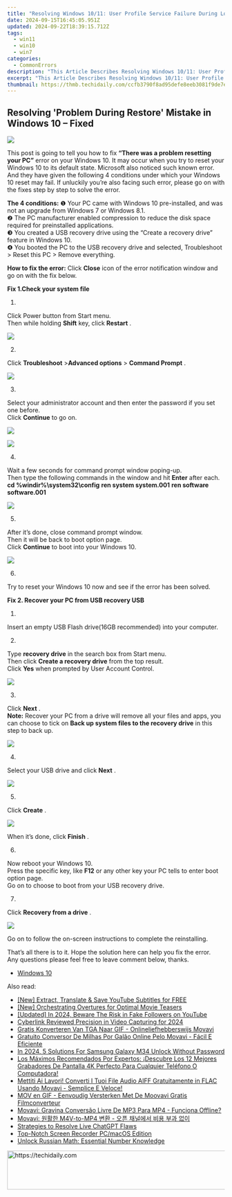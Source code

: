 ```yaml
---
title: "Resolving Windows 10/11: User Profile Service Failure During Login"
date: 2024-09-15T16:45:05.951Z
updated: 2024-09-22T18:39:15.712Z
tags:
  - win11
  - win10
  - win7
categories:
  - CommonErrors
description: "This Article Describes Resolving Windows 10/11: User Profile Service Failure During Login"
excerpt: "This Article Describes Resolving Windows 10/11: User Profile Service Failure During Login"
thumbnail: https://thmb.techidaily.com/ccfb3790f8ad95defe8eeb3081f9de7ed56611e53637f14f1068ca279d4f09ec.jpg
---
```


## Resolving 'Problem During Restore' Mistake in Windows 10 – Fixed

![](https://images.drivereasy.com/wp-content/uploads/2017/05/1-18.jpg)

 This post is going to tell you how to fix **“There was a problem resetting your PC”**  error on your Windows 10\. It may occur when you try to reset your Windows 10 to its default state. Microsoft also noticed such known error. And they have given the following 4 conditions under which your Windows 10 reset may fail. If unluckily you’re also facing such error, please go on with the fixes step by step to solve the error.

**The 4 conditions:**
 ❶ Your PC came with Windows 10 pre-installed, and was not an upgrade from Windows 7 or Windows 8.1.  
 ❷ The PC manufacturer enabled compression to reduce the disk space required for preinstalled applications.  
 ❸ You created a USB recovery drive using the “Create a recovery drive” feature in Windows 10.  
 ❹ You booted the PC to the USB recovery drive and selected, Troubleshoot > Reset this PC > Remove everything.

 **How to fix the error:**
 Click **Close**  icon of the error notification window and go on with the fix below.

**Fix 1.Check your system file**

 1)  

 Click Power button from Start menu.  
 Then while holding **Shift**  key, click **Restart** .

![](https://images.drivereasy.com/wp-content/uploads/2017/05/2-17.jpg)

 2)  

 Click **Troubleshoot**  \>**Advanced options**  \> **Command Prompt** .

![](https://images.drivereasy.com/wp-content/uploads/2017/05/3-18.jpg)

 3)  

 Select your administrator account and then enter the password if you set one before.  
 Click **Continue**  to go on.

![](https://images.drivereasy.com/wp-content/uploads/2017/05/4-20.jpg)

![](https://images.drivereasy.com/wp-content/uploads/2017/05/5-14.jpg)

 4)  

 Wait a few seconds for command prompt window poping-up.  
 Then type the following commands in the window and hit **Enter**  after each.  
 **cd %windir%\\system32\\config**
 **ren system system.001**
**ren software software.001**

![](https://images.drivereasy.com/wp-content/uploads/2017/05/6-15.jpg)

 5)  

 After it’s done, close command prompt window.  
 Then it will be back to boot option page.  
 Click **Continue** to boot into your Windows 10.

![](https://images.drivereasy.com/wp-content/uploads/2017/05/7-9.jpg)

 6)  

 Try to reset your Windows 10 now and see if the error has been solved.

**Fix 2\. Recover your PC from USB recovery USB**

 1)  

 Insert an empty USB Flash drive(16GB recommended) into your computer.

 2)  

 Type **recovery drive**  in the search box from Start menu.  
 Then click **Create a recovery drive**  from the top result.  
 Click **Yes**  when prompted by User Account Control.

![](https://images.drivereasy.com/wp-content/uploads/2017/05/8-10.jpg)

 3)  

 Click **Next** .  
**Note:**
 Recover your PC from a drive will remove all your files and apps, you can choose to tick on **Back up system files to the recovery drive** in this step to back up.

![](https://images.drivereasy.com/wp-content/uploads/2017/05/10-7.jpg)

 4)  

 Select your USB drive and click **Next** .

![](https://images.drivereasy.com/wp-content/uploads/2017/05/12-2.jpg)

 5)  

 Click **Create** .

![](https://images.drivereasy.com/wp-content/uploads/2017/05/13-1.jpg)

 When it’s done, click **Finish** .

 6)  

 Now reboot your Windows 10.  
 Press the specific key, like **F12** or any other key your PC tells to enter boot option page.  
 Go on to choose to boot from your USB recovery drive.

 7)  

 Click **Recovery from a drive** .

![](https://images.drivereasy.com/wp-content/uploads/2017/05/14-2.jpg)

Go on to follow the on-screen instructions to complete the reinstalling.

 That’s all there is to it. Hope the solution here can help you fix the error.  
 Any questions please feel free to leave comment below, thanks.

* [Windows 10](https://tools.techidaily.com/drivereasy/download/)

<ins class="adsbygoogle"
     style="display:block"
     data-ad-format="autorelaxed"
     data-ad-client="ca-pub-7571918770474297"
     data-ad-slot="1223367746"></ins>

<ins class="adsbygoogle"
     style="display:block"
     data-ad-client="ca-pub-7571918770474297"
     data-ad-slot="8358498916"
     data-ad-format="auto"
     data-full-width-responsive="true"></ins>

<span class="atpl-alsoreadstyle">Also read:</span>
<div><ul>
<li><a href="https://youtube-help.techidaily.com/new-extract-translate-and-save-youtube-subtitles-for-free/"><u>[New] Extract, Translate & Save YouTube Subtitles for FREE</u></a></li>
<li><a href="https://fox-cloud.techidaily.com/new-orchestrating-overtures-for-optimal-movie-teasers/"><u>[New] Orchestrating Overtures for Optimal Movie Teasers</u></a></li>
<li><a href="https://facebook-video-footage.techidaily.com/updated-in-2024-beware-the-risk-in-fake-followers-on-youtube/"><u>[Updated] In 2024, Beware The Risk in Fake Followers on YouTube</u></a></li>
<li><a href="https://desktop-recording.techidaily.com/cyberlink-reviewed-precision-in-video-capturing-for-2024/"><u>Cyberlink Reviewed Precision in Video Capturing for 2024</u></a></li>
<li><a href="https://win-howtos.techidaily.com/gratis-konverteren-van-tga-naar-gif-onlineliefhebberswijs-movavi/"><u>Gratis Konverteren Van TGA Naar GIF - Onlineliefhebberswijs Movavi</u></a></li>
<li><a href="https://win-howtos.techidaily.com/gratuito-conversor-de-milhas-por-galao-online-pelo-movavi-facil-e-eficiente/"><u>Gratuito Conversor De Milhas Por Galão Online Pelo Movavi - Fácil E Eficiente</u></a></li>
<li><a href="https://android-unlock.techidaily.com/in-2024-5-solutions-for-samsung-galaxy-m34-unlock-without-password-by-drfone-android/"><u>In 2024, 5 Solutions For Samsung Galaxy M34 Unlock Without Password</u></a></li>
<li><a href="https://win-howtos.techidaily.com/los-maximos-recomendados-por-expertos-descubre-los-12-mejores-grabadores-de-pantalla-4k-perfecto-para-cualquier-telefono-o-computadora/"><u>Los Máximos Recomendados Por Expertos: ¡Descubre Los 12 Mejores Grabadores De Pantalla 4K Perfecto Para Cualquier Teléfono O Computadora!</u></a></li>
<li><a href="https://win-howtos.techidaily.com/mettiti-ai-lavori-converti-i-tuoi-file-audio-aiff-gratuitamente-in-flac-usando-movavi-semplice-e-veloce/"><u>Mettiti Ai Lavori! Converti I Tuoi File Audio AIFF Gratuitamente in FLAC Usando Movavi - Semplice E Veloce!</u></a></li>
<li><a href="https://win-howtos.techidaily.com/mov-en-gif-eenvoudig-versterken-met-de-moovavi-gratis-filmconverteur/"><u>MOV en GIF - Eenvoudig Versterken Met De Moovavi Gratis Filmconverteur</u></a></li>
<li><a href="https://win-howtos.techidaily.com/movavi-gravina-conversao-livre-de-mp3-para-mp4-funciona-offline/"><u>Movavi: Gravina Conversão Livre De MP3 Para MP4 - Funciona Offline?</u></a></li>
<li><a href="https://win-howtos.techidaily.com/movavi-m4v-to-mp4/"><u>Movavi: 원활한 M4V-to-MP4 변환 - 오픈 채널에서 비용 부과 없이</u></a></li>
<li><a href="https://tech-savvy.techidaily.com/strategies-to-resolve-live-chatgpt-flaws/"><u>Strategies to Resolve Live ChatGPT Flaws</u></a></li>
<li><a href="https://desktop-recording.techidaily.com/top-notch-screen-recorder-pcmacos-edition/"><u>Top-Notch Screen Recorder PC/macOS Edition</u></a></li>
<li><a href="https://mondly-stories.techidaily.com/unlock-russian-math-essential-number-knowledge/"><u>Unlock Russian Math: Essential Number Knowledge</u></a></li>
</ul></div>

<!-- affiliate ads begin -->
<a href="https://aligracehair.sjv.io/c/5597632/1948937/19272" target="_top" id="1948937">
  <img src="//a.impactradius-go.com/display-ad/19272-1948937" border="0" alt="https://techidaily.com" width="728" height="90"/>
</a>
<img height="0" width="0" src="https://aligracehair.sjv.io/i/5597632/1948937/19272" style="position:absolute;visibility:hidden;" border="0" />
<!-- affiliate ads end -->

